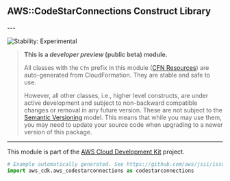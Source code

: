 ## AWS::CodeStarConnections Construct Library

<!--BEGIN STABILITY BANNER-->---


![Stability: Experimental](https://img.shields.io/badge/stability-Experimental-important.svg?style=for-the-badge)

> **This is a *developer preview* (public beta) module.**
>
> All classes with the `Cfn` prefix in this module ([CFN Resources](https://docs.aws.amazon.com/cdk/latest/guide/constructs.html#constructs_lib))
> are auto-generated from CloudFormation. They are stable and safe to use.
>
> However, all other classes, i.e., higher level constructs, are under active development and subject to non-backward
> compatible changes or removal in any future version. These are not subject to the [Semantic Versioning](https://semver.org/) model.
> This means that while you may use them, you may need to update your source code when upgrading to a newer version of this package.

---
<!--END STABILITY BANNER-->

This module is part of the [AWS Cloud Development Kit](https://github.com/aws/aws-cdk) project.

```python
# Example automatically generated. See https://github.com/aws/jsii/issues/826
import aws_cdk.aws_codestarconnections as codestarconnections
```
